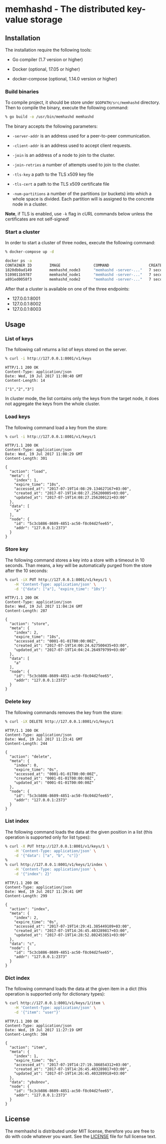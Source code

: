 # memhashd - The distributed key-value storage


## Installation

The installation require the following tools:

- Go compiler (1.7 version or higher)

- Docker (optional, 17.05 or higher)

- docker-compose (optional, 1.14.0 version or higher)

### Build binaries

To compile project, it should be store under ```$GOPATH/src/memhashd```
directory. Then to compile the binary, execute the following command:
```sh
% go build -o /usr/bin/memhashd memhashd
```

The binary accepts the following parameters:

- ```-server-addr``` is an address used for a peer-to-peer communication.

- ```-client-addr``` is an address used to accept client requests.

- ```-join``` is an address of a node to join to the cluster.

- ```-join-retries``` a number of attempts used to join to the cluster.

- ```-tls-key``` a path to the TLS x509 key file

- ```-tls-cert``` a path to the TLS x509 certificate file

- ```-num-partitions``` a number of the partitions (or buckets) into which a
whole space is divided. Each partition will is assigned to the concrete node
in a cluster.


**Note**, if TLS is enabled, use ```-k``` flag in cURL commands below unless
the certificates are not self-signed!

### Start a cluster
In order to start a cluster of three nodes, execute the following command:
```sh
% docker-compose up -d
```
```sh
docker ps -a
CONTAINER ID        IMAGE               COMMAND                  CREATED             STATUS                     PORTS                                            NAMES
1820db0ad149        memhashd_node3      "memhashd -server-..."   7 seconds ago       Up 4 seconds               0.0.0.0:2373->2373/tcp, 0.0.0.0:8003->8003/tcp   memhashd_node3_1
5109011b9787        memhashd_node1      "memhashd -server-..."   7 seconds ago       Up 4 seconds               0.0.0.0:2371->2371/tcp, 0.0.0.0:8001->8001/tcp   memhashd_node1_1
a891ed0058f3        memhashd_node2      "memhashd -server-..."   7 seconds ago       Up 4 seconds               0.0.0.0:2372->2372/tcp, 0.0.0.0:8002->8002/tcp   memhashd_node2_1
```

After that a cluster is available on one of the three endpoints:
- 127.0.0.1:8001
- 127.0.0.1:8002
- 127.0.0.1:8003

## Usage

### List of keys

The following call returns a list of keys stored on the server.
```sh
% curl -i http://127.0.0.1:8001/v1/keys
```
```http
HTTP/1.1 200 OK
Content-Type: application/json
Date: Wed, 19 Jul 2017 11:00:40 GMT
Content-Length: 14

["1","2","3"]
```

In cluster mode, the list contains only the keys from the target node, it does
not aggregate the keys from the whole cluster.

### Load keys

The following command load a key from the store:
```sh
% curl -i http://127.0.0.1:8001/v1/keys/1
```

```http
HTTP/1.1 200 OK
Content-Type: application/json
Date: Wed, 19 Jul 2017 11:08:29 GMT
Content-Length: 301

{
  "action": "load",
  "meta": {
    "index": 1,
    "expire_time": "10s",
    "accessed_at": "2017-07-19T14:08:29.134627167+03:00",
    "created_at": "2017-07-19T14:08:27.256200005+03:00",
    "updated_at": "2017-07-19T14:08:27.256200121+03:00"
  },
  "data": [
    "a"
  ],
  "node": {
    "id": "5c3cb886-8609-4851-ac50-f8c04d2fee65",
    "addr": "127.0.0.1:2373"
  }
}
```

### Store key

The following command stores a key into a store with a timeout in 10 seconds.
Than means, a key will be automatically purged from the store after the 10
seconds:
```sh
% curl -iX PUT http://127.0.0.1:8001/v1/keys/1 \
    -H 'Content-Type: application/json' \
    -d '{"data": ["a"], "expire_time": "10s"}'
```

```http
HTTP/1.1 200 OK
Content-Type: application/json
Date: Wed, 19 Jul 2017 11:04:24 GMT
Content-Length: 287

{
  "action": "store",
  "meta": {
    "index": 2,
    "expire_time": "10s",
    "accessed_at": "0001-01-01T00:00:00Z",
    "created_at": "2017-07-19T14:00:24.627500435+03:00",
    "updated_at": "2017-07-19T14:04:24.264979799+03:00"
  },
  "data": [
    "a"
  ],
  "node": {
    "id": "5c3cb886-8609-4851-ac50-f8c04d2fee65",
    "addr": "127.0.0.1:2373"
  }
}
```

### Delete key

The following commands removes the key from the store:
```sh
% curl -iX DELETE http://127.0.0.1:8001/v1/keys/1
```
```http
HTTP/1.1 200 OK
Content-Type: application/json
Date: Wed, 19 Jul 2017 11:23:41 GMT
Content-Length: 244

{
  "action": "delete",
  "meta": {
    "index": 0,
    "expire_time": "0s",
    "accessed_at": "0001-01-01T00:00:00Z",
    "created_at": "0001-01-01T00:00:00Z",
    "updated_at": "0001-01-01T00:00:00Z"
  },
  "node": {
    "id": "5c3cb886-8609-4851-ac50-f8c04d2fee65",
    "addr": "127.0.0.1:2373"
  }
}
```

### List index

The following command loads the data at the given position in a list (this
operation is supported only for list types):

```sh
% curl -X PUT http://127.0.0.1:8001/v1/keys/1 \
    -H 'Content-Type: application/json' \
    -d '{"data": ["a", "b", "c"]}'
%
% curl http://127.0.0.1:8001/v1/keys/1/index \
    -H 'Content-Type: application/json' \
    -d '{"index": 2}'
```
```http
HTTP/1.1 200 OK
Content-Type: application/json
Date: Wed, 19 Jul 2017 11:29:41 GMT
Content-Length: 299

{
  "action": "index",
  "meta": {
    "index": 2,
    "expire_time": "0s",
    "accessed_at": "2017-07-19T14:29:41.385449109+03:00",
    "created_at": "2017-07-19T14:26:45.403289817+03:00",
    "updated_at": "2017-07-19T14:28:52.802453851+03:00"
  },
  "data": "c",
  "node": {
    "id": "5c3cb886-8609-4851-ac50-f8c04d2fee65",
    "addr": "127.0.0.1:2373"
  }
}
```

### Dict index

The following command loads the data at the given item in a dict (this
operation is supported only for dictionary types):
```sh
% curl http://127.0.0.1:8001/v1/keys/1/item \
    -H 'Content-Type: application/json' \
    -d '{"item": "user"}'
```
```http
HTTP/1.1 200 OK
Content-Type: application/json
Date: Wed, 19 Jul 2017 11:27:19 GMT
Content-Length: 304

{
  "action": "item",
  "meta": {
    "index": 1,
    "expire_time": "0s",
    "accessed_at": "2017-07-19T14:27:19.386854312+03:00",
    "created_at": "2017-07-19T14:26:45.403289817+03:00",
    "updated_at": "2017-07-19T14:26:45.403289918+03:00"
  },
  "data": "ybubnov",
  "node": {
    "id": "5c3cb886-8609-4851-ac50-f8c04d2fee65",
    "addr": "127.0.0.1:2373"
  }
}
```


## License

The memhashd is distributed under MIT license, therefore you are free to do
with code whatever you want. See the [LICENSE](LICENSE) file for full license
text.
